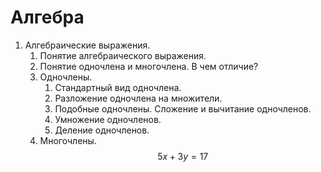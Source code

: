 # Алгебра
1. Алгебраические выражения.
	1. Понятие алгебраического выражения.
	2. Понятие одночлена и многочлена. В чем отличие?
	3. Одночлены.
		1. Стандартный вид одночлена.
		2. Разложение одночлена на множители.
		3. Подобные одночлены. Сложение и вычитание одночленов.
		4. Умножение одночленов.
		5. Деление одночленов.
	4. Многочлены.
$$5x+3y=17$$